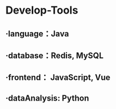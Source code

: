 # Develop-Tools

## ·language：Java

## ·database：Redis,  MySQL

## ·frontend： JavaScript, Vue

## ·dataAnalysis:  Python